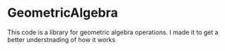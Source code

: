 # GeometricAlgebra

This code is a library for geometric algebra operations. I made it to get a better understnading of how it works

